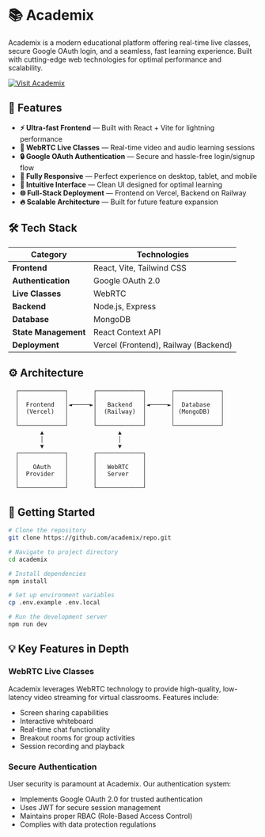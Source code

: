 # 📚 Academix

Academix is a modern educational platform offering real-time live classes, secure Google OAuth login, and a seamless, fast learning experience. Built with cutting-edge web technologies for optimal performance and scalability.

[![Visit Academix](https://img.shields.io/badge/Visit-Academix-4F46E5?style=for-the-badge&logo=vercel)](https://academix-oz6b.vercel.app/)


## 🚀 Features

- **⚡ Ultra-fast Frontend** — Built with React + Vite for lightning performance
- **🎥 WebRTC Live Classes** — Real-time video and audio learning sessions
- **🔒 Google OAuth Authentication** — Secure and hassle-free login/signup flow
- **📱 Fully Responsive** — Perfect experience on desktop, tablet, and mobile
- **🎨 Intuitive Interface** — Clean UI designed for optimal learning
- **🌐 Full-Stack Deployment** — Frontend on Vercel, Backend on Railway
- **🔥 Scalable Architecture** — Built for future feature expansion


## 🛠️ Tech Stack

| Category | Technologies |
|----------|-------------|
| **Frontend** | React, Vite, Tailwind CSS |
| **Authentication** | Google OAuth 2.0 |
| **Live Classes** | WebRTC |
| **Backend** | Node.js, Express |
| **Database** | MongoDB |
| **State Management** | React Context API |
| **Deployment** | Vercel (Frontend), Railway (Backend) |

## ⚙️ Architecture

```
  ┌─────────────┐       ┌─────────────┐       ┌─────────────┐
  │             │       │             │       │             │
  │  Frontend   │◄─────►│   Backend   │◄─────►│  Database   │
  │  (Vercel)   │       │  (Railway)  │       │ (MongoDB)   │
  │             │       │             │       │             │
  └─────────────┘       └─────────────┘       └─────────────┘
         ▲                     ▲                    
         │                     │                    
         ▼                     ▼                    
  ┌─────────────┐       ┌─────────────┐       
  │             │       │             │       
  │    OAuth    │       │   WebRTC    │       
  │  Provider   │       │   Server    │       
  │             │       │             │       
  └─────────────┘       └─────────────┘       
```

## 🚀 Getting Started

```bash
# Clone the repository
git clone https://github.com/academix/repo.git

# Navigate to project directory
cd academix

# Install dependencies
npm install

# Set up environment variables
cp .env.example .env.local

# Run the development server
npm run dev
```


## 💡 Key Features in Depth

### WebRTC Live Classes

Academix leverages WebRTC technology to provide high-quality, low-latency video streaming for virtual classrooms. Features include:

- Screen sharing capabilities
- Interactive whiteboard
- Real-time chat functionality
- Breakout rooms for group activities
- Session recording and playback

### Secure Authentication

User security is paramount at Academix. Our authentication system:

- Implements Google OAuth 2.0 for trusted authentication
- Uses JWT for secure session management
- Maintains proper RBAC (Role-Based Access Control)
- Complies with data protection regulations


 
